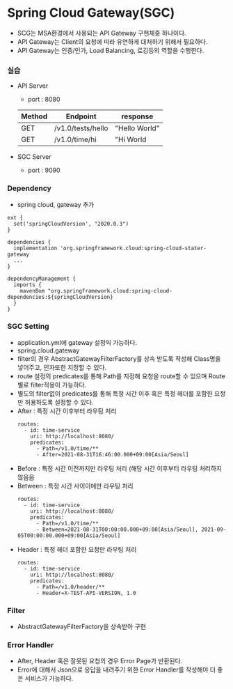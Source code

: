 # Spring Cloud Gateway(SGC)
- SCG는 MSA환경에서 사용되는 API Gateway 구현체중 하나이다.
- API Gateway는 Client의 요청에 따라 유연하게 대처하기 위해서 필요하다.
- API Gateway는 인증/인가, Load Balancing, 로깅등의 역할을 수행한다.

### 실습
- API Server 
  - port : 8080
  
  |Method|Endpoint|response|
  |---|---|---|
  |GET|/v1.0/tests/hello|"Hello World"|
  |GET|/v1.0/time/hi|"Hi World|
- SGC Server
  - port : 9090

### Dependency
- spring cloud, gateway 추가
```
ext {
  set('springCloudVersion', "2020.0.3")
}

dependencies {
  implementation 'org.springframework.cloud:spring-cloud-stater-gateway
  ...
}

dependencyManagement {
  imports {
    mavenBom "org.springframework.cloud:spring-cloud-dependencies:${springCloudVersion}
  }
}
```

### SGC Setting
- application.yml에 gateway 설정익 가능하다.
- spring.cloud.gateway 
- filter의 경우 AbstractGatewayFilterFactory를 상속 받도록 작성해 Class명을 넣어주고, 인자또한 지정할 수 있다.
- route 설정의 predicates를 통해 Path를 지정해 요청을 route할 수 있으며 Route별로 filter적용이 가능하다.
- 별도의 filter없이 predicates를 통해 특정 시간 이후 혹은 특정 헤더를 포함한 요청만 허용하도록 설정할 수 있다.
- After : 특정 시간 이후부터 라우팅 처리
  ```
  routes:
    - id: time-service
      uri: http://localhost:8080/
      predicates:
        - Path=/v1.0/time/**
        - After=2021-08-31T16:46:00.000+09:00[Asia/Seoul]
  ```
- Before : 특정 시간 이전까지만 라우팅 처리 (해당 시간 이후부터 라우팅 처리하지 않음음
- Between : 특정 시간 사이이에만 라우팅 처리
  ```
  routes:
    - id: time-service
      uri: http://localhost:8080/
      predicates:
        - Path=/v1.0/time/**
        - Between=2021-08-31T00:00:00.000+09:00[Asia/Seoul], 2021-09-05T00:00:00.000+09:00[Asia/Seoul]
  ```
- Header : 특정 헤더 포함한 요청만 라우팅 처리
  ```
  routes:
    - id: time-service
      uri: http://localhost:8080/
      predicates:
        - Path=/v1.0/header/**
        - Header=X-TEST-API-VERSION, 1.0
  ```

### Filter
- AbstractGatewayFilterFactory을 상속받아 구현

### Error Handler
- After, Header 혹은 잘못된 요청의 경우 Error Page가 반환된다. 
- Error에 대해서 Json으로 응답을 내려주기 위한 Error Handler를 작성해야 더 좋은 서비스가 가능하다.